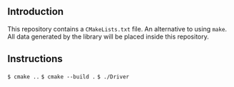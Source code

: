 ## Introduction

This repository contains a `CMakeLists.txt` file. An alternative to using `make`.
All data generated by the library will be placed inside this repository.

## Instructions

`$ cmake ..`
`$ cmake --build .`
`$ ./Driver`
